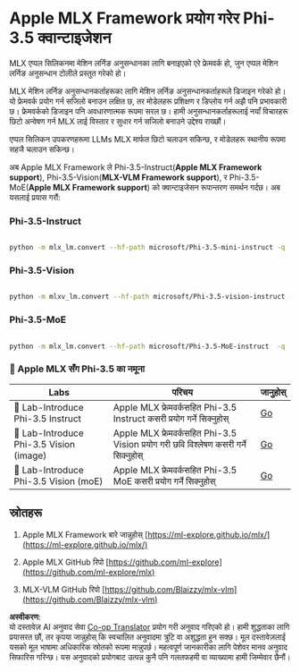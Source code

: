 <!--
CO_OP_TRANSLATOR_METADATA:
{
  "original_hash": "ec5e22bbded16acb7bdb9fa568ab5781",
  "translation_date": "2025-05-09T13:42:05+00:00",
  "source_file": "md/01.Introduction/04/UsingAppleMLXQuantifyingPhi.md",
  "language_code": "ne"
}
-->
# **Apple MLX Framework प्रयोग गरेर Phi-3.5 क्वान्टाइजेशन**

MLX एप्पल सिलिकनमा मेशिन लर्निङ अनुसन्धानका लागि बनाइएको एरे फ्रेमवर्क हो, जुन एप्पल मेशिन लर्निङ अनुसन्धान टोलीले प्रस्तुत गरेको हो।

MLX मेशिन लर्निङ अनुसन्धानकर्ताहरूका लागि मेशिन लर्निङ अनुसन्धानकर्ताहरूले डिजाइन गरेको हो। यो फ्रेमवर्क प्रयोग गर्न सजिलो बनाउन लक्षित छ, तर मोडेलहरू प्रशिक्षण र डिप्लोय गर्न अझै पनि प्रभावकारी छ। फ्रेमवर्कको डिजाइन पनि अवधारणात्मक रूपमा सरल छ। हामी अनुसन्धानकर्ताहरूलाई नयाँ विचारहरू छिटो अन्वेषण गर्न MLX लाई विस्तार र सुधार गर्न सजिलो बनाउने उद्देश्य राख्छौं।

एप्पल सिलिकन उपकरणहरूमा LLMs MLX मार्फत छिटो चलाउन सकिन्छ, र मोडेलहरू स्थानीय रूपमा सहजै चलाउन सकिन्छ।

अब Apple MLX Framework ले Phi-3.5-Instruct(**Apple MLX Framework support**), Phi-3.5-Vision(**MLX-VLM Framework support**), र Phi-3.5-MoE(**Apple MLX Framework support**) को क्वान्टाइजेसन रूपान्तरण समर्थन गर्दछ। अब यसलाई प्रयास गरौं:

### **Phi-3.5-Instruct**


```bash

python -m mlx_lm.convert --hf-path microsoft/Phi-3.5-mini-instruct -q

```


### **Phi-3.5-Vision**


```bash

python -m mlxv_lm.convert --hf-path microsoft/Phi-3.5-vision-instruct -q

```

### **Phi-3.5-MoE**


```bash

python -m mlx_lm.convert --hf-path microsoft/Phi-3.5-MoE-instruct  -q

```



### **🤖 Apple MLX सँग Phi-3.5 का नमूना**

| Labs    | परिचय | जानुहोस् |
| -------- | ------- |  ------- |
| 🚀 Lab-Introduce Phi-3.5 Instruct  | Apple MLX फ्रेमवर्कसहित Phi-3.5 Instruct कसरी प्रयोग गर्ने सिक्नुहोस्   |  [Go](../../../../../code/09.UpdateSamples/Aug/mlx-phi35-instruct.ipynb)    |
| 🚀 Lab-Introduce Phi-3.5 Vision (image) | Apple MLX फ्रेमवर्कसहित Phi-3.5 Vision प्रयोग गरी छवि विश्लेषण कसरी गर्ने सिक्नुहोस्     |  [Go](../../../../../code/09.UpdateSamples/Aug/mlx-phi35-vision.ipynb)    |
| 🚀 Lab-Introduce Phi-3.5 Vision (moE)   | Apple MLX फ्रेमवर्कसहित Phi-3.5 MoE कसरी प्रयोग गर्ने सिक्नुहोस्  |  [Go](../../../../../code/09.UpdateSamples/Aug/mlx-phi35-moe.ipynb)    |


## **स्रोतहरू**

1. Apple MLX Framework बारे जान्नुहोस् [https://ml-explore.github.io/mlx/](https://ml-explore.github.io/mlx/)

2. Apple MLX GitHub रिपो [https://github.com/ml-explore](https://github.com/ml-explore/mlx)

3. MLX-VLM GitHub रिपो [https://github.com/Blaizzy/mlx-vlm](https://github.com/Blaizzy/mlx-vlm)

**अस्वीकरण**:  
यो दस्तावेज़ AI अनुवाद सेवा [Co-op Translator](https://github.com/Azure/co-op-translator) प्रयोग गरी अनुवाद गरिएको हो। हामी शुद्धताका लागि प्रयासरत छौं, तर कृपया जान्नुहोस् कि स्वचालित अनुवादमा त्रुटि वा अशुद्धता हुन सक्छ। मूल दस्तावेज़लाई यसको मूल भाषामा अधिकारिक स्रोतको रूपमा मान्नुपर्छ। महत्वपूर्ण जानकारीका लागि पेशेवर मानव अनुवाद सिफारिस गरिन्छ। यस अनुवादको प्रयोगबाट उत्पन्न कुनै पनि गलतफहमी वा व्याख्यामा हामी जिम्मेवार छैनौं।